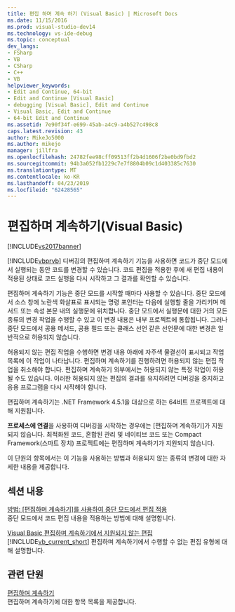 ```yaml
---
title: 편집 하며 계속 하기 (Visual Basic) | Microsoft Docs
ms.date: 11/15/2016
ms.prod: visual-studio-dev14
ms.technology: vs-ide-debug
ms.topic: conceptual
dev_langs:
- FSharp
- VB
- CSharp
- C++
- VB
helpviewer_keywords:
- Edit and Continue, 64-bit
- Edit and Continue [Visual Basic]
- debugging [Visual Basic], Edit and Continue
- Visual Basic, Edit and Continue
- 64-bit Edit and Continue
ms.assetid: 7e90f34f-e699-45ab-a4c9-a4b527c498c8
caps.latest.revision: 43
author: MikeJo5000
ms.author: mikejo
manager: jillfra
ms.openlocfilehash: 24782fee98cff09513ff2b4d1606f2be0bd9fbd2
ms.sourcegitcommit: 94b3a052fb1229c7e7f8804b09c1d403385c7630
ms.translationtype: MT
ms.contentlocale: ko-KR
ms.lasthandoff: 04/23/2019
ms.locfileid: "62428565"
---
```

# <a name="edit-and-continue-visual-basic"></a>편집하며 계속하기(Visual Basic)
[!INCLUDE[vs2017banner](../includes/vs2017banner.md)]

[!INCLUDE[vbprvb](../includes/vbprvb-md.md)] 디버깅의 편집하며 계속하기 기능을 사용하면 코드가 중단 모드에서 실행되는 동안 코드를 변경할 수 있습니다. 코드 편집을 적용한 후에 새 편집 내용이 적용된 상태로 코드 실행을 다시 시작하고 그 결과를 확인할 수 있습니다.  
  
 편집하며 계속하기 기능은 중단 모드를 시작할 때마다 사용할 수 있습니다. 중단 모드에서 소스 창에 노란색 화살표로 표시되는 명령 포인터는 다음에 실행할 줄을 가리키며 메서드 또는 속성 본문 내의 실행문에 위치합니다. 중단 모드에서 실행문에 대한 거의 모든 종류의 변경 작업을 수행할 수 있고 이 변경 내용은 내부 프로젝트에 통합됩니다. 그러나 중단 모드에서 공용 메서드, 공용 필드 또는 클래스 선언 같은 선언문에 대한 변경은 일반적으로 허용되지 않습니다.  
  
 허용되지 않는 편집 작업을 수행하면 변경 내용 아래에 자주색 물결선이 표시되고 작업 목록에 이 작업이 나타납니다. 편집하며 계속하기를 진행하려면 허용되지 않는 편집 작업을 취소해야 합니다. 편집하며 계속하기 외부에서는 허용되지 않는 특정 작업이 허용될 수도 있습니다. 이러한 허용되지 않는 편집의 결과를 유지하려면 디버깅을 중지하고 응용 프로그램을 다시 시작해야 합니다.  
  
 편집하며 계속하기는 .NET Framework 4.5.1을 대상으로 하는 64비트 프로젝트에 대해 지원됩니다.  
  
 **프로세스에 연결**을 사용하여 디버깅을 시작하는 경우에는 [편집하며 계속하기]가 지원되지 않습니다. 최적화된 코드, 혼합된 관리 및 네이티브 코드 또는 Compact Framework(스마트 장치) 프로젝트에는 편집하며 계속하기가 지원되지 않습니다.  
  
 이 단원의 항목에서는 이 기능을 사용하는 방법과 허용되지 않는 종류의 변경에 대한 자세한 내용을 제공합니다.  
  
## <a name="in-this-section"></a>섹션 내용  
 [방법: [편집하며 계속하기]를 사용하여 중단 모드에서 편집 적용](../debugger/how-to-apply-edits-in-break-mode-with-edit-and-continue.md)  
 중단 모드에서 코드 편집 내용을 적용하는 방법에 대해 설명합니다.  
  
 [Visual Basic 편집하며 계속하기에서 지원되지 않는 편집](../debugger/unsupported-edits-in-visual-basic-edit-and-continue.md)  
 [!INCLUDE[vb_current_short](../includes/vb-current-short-md.md)] 편집하며 계속하기에서 수행할 수 없는 편집 유형에 대해 설명합니다.  
  
## <a name="related-sections"></a>관련 단원  
 [편집하며 계속하기](../debugger/edit-and-continue.md)  
 편집하며 계속하기에 대한 항목 목록을 제공합니다.
